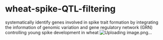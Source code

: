 # wheat-spike-QTL-filtering
systematically identify genes involved in spike trait formation by integrating the information of genomic variation and gene regulatory network (GRN) controlling young spike development in wheat
![Uploading image.png…]()
